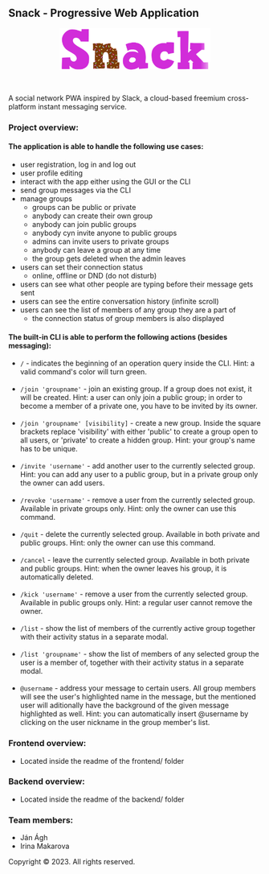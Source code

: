 ## Snack - Progressive Web Application

<p align="center">
  <img src="pics/snack.png" alt="snack" width="300"/>
</p>
<br>

A social network PWA inspired by Slack, a cloud-based freemium cross-platform instant messaging service.

### Project overview:

#### The application is able to handle the following use cases:

- user registration, log in and log out
- user profile editing
- interact with the app either using the GUI or the CLI
- send group messages via the CLI
- manage groups
  - groups can be public or private
  - anybody can create their own group
  - anybody can join public groups
  - anybody cyn invite anyone to public groups
  - admins can invite users to private groups
  - anybody can leave a group at any time
  - the group gets deleted when the admin leaves
- users can set their connection status
  - online, offline or DND (do not disturb)
- users can see what other people are typing before their message gets sent
- users can see the entire conversation history (infinite scroll)
- users can see the list of members of any group they are a part of
  - the connection status of group members is also displayed

#### The built-in CLI is able to perform the following actions (besides messaging):

- `/` - indicates the beginning of an operation query inside the CLI. Hint: a valid command's color will turn green.<br><br>
- `/join 'groupname'` - join an existing group. If a group does not exist, it will be created. Hint: a user can only join a public group; in order to become a member of a private one, you have to be invited by its owner.<br><br>
- `/join 'groupname' [visibility]` - create a new group. Inside the square brackets replace 'visibility' with either 'public' to create a group open to all users, or 'private' to create a hidden group. Hint: your group's name has to be unique.<br><br>
- `/invite 'username'` - add another user to the currently selected group. Hint: you can add any user to a public group, but in a private group only the owner can add users.<br><br>
- `/revoke 'username'` - remove a user from the currently selected group. Available in private groups only. Hint: only the owner can use this command.<br><br>
- `/quit` - delete the currently selected group. Available in both private and public groups. Hint: only the owner can use this command.<br><br>
- `/cancel` - leave the currently selected group. Available in both private and public groups. Hint: when the owner leaves his group, it is automatically deleted.<br><br>
- `/kick 'username'` - remove a user from the currently selected group. Available in public groups only. Hint: a regular user cannot remove the owner.<br><br>
- `/list` - show the list of members of the currently active group together with their activity status in a separate modal.<br><br>
- `/list 'groupname'` - show the list of members of any selected group the user is a member of, together with their activity status in a separate modal.<br><br>
- `@username` - address your message to certain users. All group members will see the user's highlighted name in the message, but the mentioned user will aditionally have the background of the given message highlighted as well. Hint: you can automatically insert @username by clicking on the user nickname in the group member's list.

### Frontend overview:

- Located inside the readme of the frontend/ folder

### Backend overview:

- Located inside the readme of the backend/ folder

### Team members:

- Ján Ágh
- Irina Makarova

Copyright &copy; 2023. All rights reserved.